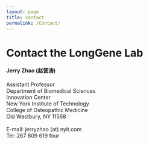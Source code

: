 ```yaml
---
layout: page
title: contact
permalink: /Contact/
--- 
```


# Contact the LongGene Lab


<div class="row">

<div class="col-md-4">

  <h4>Jerry Zhao (赵营涛) </h4>
  Assistant Professor  <br>
  Department of Biomedical Sciences <br>
  Innovation Center <br>
  New York Institute of Technology <br>
  College of Osteopathic Medicine  <br>
  Old Westbury, NY 11568 <br>
   <br>
  E-mail: jerryzhao (at) nyit.com <br>
  Tel: 267 809 619 four
 
</div>

</div>
